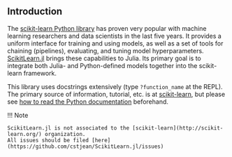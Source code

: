 Introduction
-------

The [scikit-learn Python library](http://scikit-learn.org/stable/) has proven
very popular with machine learning researchers and data scientists in the last
five years. It provides a uniform interface for training and using models, as
well as a set of tools for chaining (pipelines), evaluating, and tuning model
hyperparameters. [ScikitLearn.jl](https://github.com/cstjean/ScikitLearn.jl)
brings these capabilities to Julia.  Its primary goal is to integrate
both Julia- and Python-defined models together into the scikit-learn framework.

This library uses docstrings extensively (type `?function_name` at the
REPL). The primary source of information, tutorial, etc. is at
[scikit-learn](http://scikit-learn.org/stable/documentation.html), but
please see [how to read the Python documentation](man/python.md) beforehand.

!!! Note

    ScikitLearn.jl is not associated to the [scikit-learn](http://scikit-learn.org/) organization. 
    All issues should be filed [here](https://github.com/cstjean/ScikitLearn.jl/issues)
